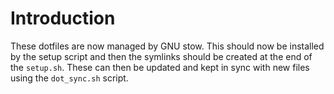 # Introduction
These dotfiles are now managed by GNU stow. This should now be installed by the setup script and then the symlinks should be created at the end of the `setup.sh`. These can then be updated and kept in sync with new files using the `dot_sync.sh` script.  
